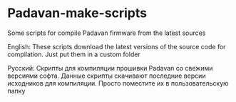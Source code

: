 # Padavan-make-scripts
Some scripts for compile Padavan firmware from the latest sources

English:
These scripts download the latest versions of the source code for compilation. Just put them in a custom folder

Русский:
Скрипты для компиляции прошивки Padavan cо свежими версиями софта.
Данные скрипты скачивают последние версии исходников для компиляции. Просто поместите их в пользовательскую папку
